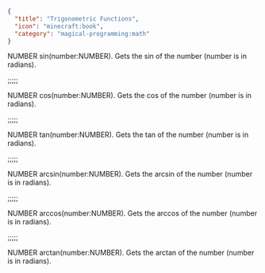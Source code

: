 ```json
{
  "title": "Trigonometric Functions",
  "icon": "minecraft:book",
  "category": "magical-programming:math"
}
```
NUMBER sin(number:NUMBER). Gets the sin of the number (number is in radians).

;;;;;

NUMBER cos(number:NUMBER). Gets the cos of the number (number is in radians).

;;;;;

NUMBER tan(number:NUMBER). Gets the tan of the number (number is in radians).

;;;;;

NUMBER arcsin(number:NUMBER). Gets the arcsin of the number (number is in radians).

;;;;;

NUMBER arccos(number:NUMBER). Gets the arccos of the number (number is in radians).

;;;;;

NUMBER arctan(number:NUMBER). Gets the arctan of the number (number is in radians).
